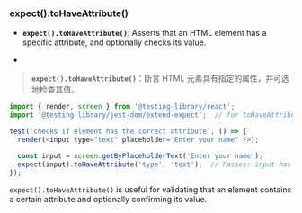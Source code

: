 ### expect().toHaveAttribute()

- **`expect().toHaveAttribute()`**: Asserts that an HTML element has a specific attribute, and optionally checks its value.

- <audio src="..\..\mp3\__`expect().toH.mp3"></audio>

> **`expect().toHaveAttribute()`**：断言 HTML 元素具有指定的属性，并可选地检查其值。
>
> <audio src="..\..\mp3\expect toHaveAt.mp3"></audio>

```js
import { render, screen } from '@testing-library/react';
import '@testing-library/jest-dom/extend-expect';  // for toHaveAttribute()

test('checks if element has the correct attribute', () => {
  render(<input type="text" placeholder="Enter your name" />);

  const input = screen.getByPlaceholderText('Enter your name');
  expect(input).toHaveAttribute('type', 'text');  // Passes: input has 'type' attribute with value 'text'
});
```

`expect().toHaveAttribute()` is useful for validating that an element contains a certain attribute and optionally confirming its value.